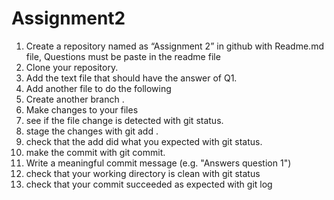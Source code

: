# Assignment2
1) Create a repository named as “Assignment 2” in github with Readme.md file, Questions must be paste in the readme file
2) Clone your repository.
3) Add the text file that should have the answer of Q1.
4) Add another file to do the following
5) Create another branch .
6) Make changes to your files
7) see if the file change is detected with git status.
8) stage the changes with git add .
9) check that the add did what you expected with git status.
10)  make the commit with git commit.
11)  Write a meaningful commit message (e.g. "Answers question 1")
12)  check that your working directory is clean with git status
13)  check that your commit succeeded as expected with git log




